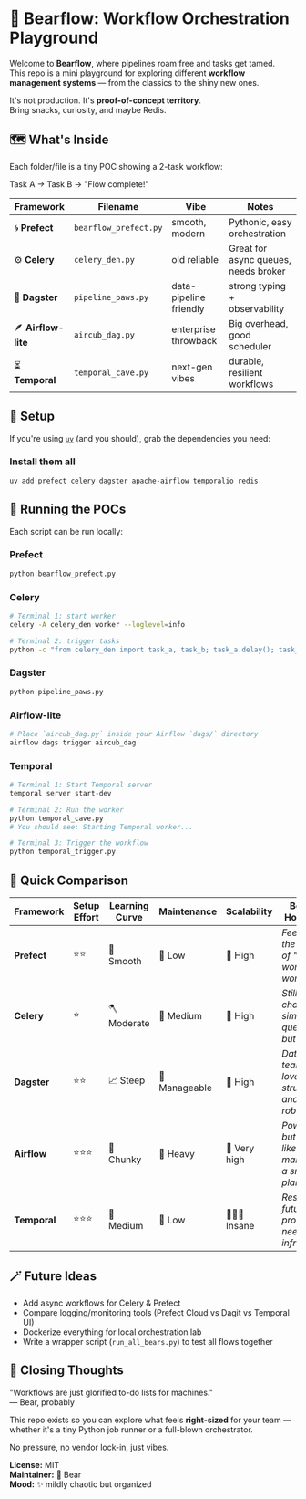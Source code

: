 # 🐻 Bearflow: Workflow Orchestration Playground

Welcome to **Bearflow**, where pipelines roam free and tasks get tamed.  
This repo is a mini playground for exploring different **workflow management systems** — from the classics to the shiny new ones.  

It's not production. It's **proof-of-concept territory**.  
Bring snacks, curiosity, and maybe Redis.  

## 🗺️ What's Inside

Each folder/file is a tiny POC showing a 2-task workflow:

Task A → Task B → "Flow complete!"

| Framework | Filename | Vibe | Notes |
|------------|-----------|------|-------|
| 🌀 **Prefect** | `bearflow_prefect.py` | smooth, modern | Pythonic, easy orchestration |
| ⚙️ **Celery** | `celery_den.py` | old reliable | Great for async queues, needs broker |
| 🧩 **Dagster** | `pipeline_paws.py` | data-pipeline friendly | strong typing + observability |
| 🪶 **Airflow-lite** | `aircub_dag.py` | enterprise throwback | Big overhead, good scheduler |
| ⏳ **Temporal** | `temporal_cave.py` | next-gen vibes | durable, resilient workflows |

## 🧰 Setup

If you're using [`uv`](https://github.com/astral-sh/uv) (and you should), grab the dependencies you need:

### Install them all

```bash
uv add prefect celery dagster apache-airflow temporalio redis
```

## 🧪 Running the POCs

Each script can be run locally:

### Prefect

```bash
python bearflow_prefect.py
```

### Celery

```bash
# Terminal 1: start worker
celery -A celery_den worker --loglevel=info

# Terminal 2: trigger tasks
python -c "from celery_den import task_a, task_b; task_a.delay(); task_b.delay()"
```

### Dagster

```bash
python pipeline_paws.py
```

### Airflow-lite

```bash
# Place `aircub_dag.py` inside your Airflow `dags/` directory
airflow dags trigger aircub_dag
```

### Temporal

```bash
# Terminal 1: Start Temporal server
temporal server start-dev

# Terminal 2: Run the worker
python temporal_cave.py
# You should see: Starting Temporal worker...

# Terminal 3: Trigger the workflow
python temporal_trigger.py
```

## 🧠 Quick Comparison

| Framework    | Setup Effort | Learning Curve | Maintenance   | Scalability   | Bear's Hot Take                                    |
| ------------ | ------------ | -------------- | ------------- | ------------- | -------------------------------------------------- |
| **Prefect**  | ⭐⭐           | 🧩 Smooth      | 🌿 Low        | 🚀 High       | *Feels like the future of "just works" workflows*  |
| **Celery**   | ⭐            | 🪓 Moderate    | 🧱 Medium     | 🚀 High       | *Still the champ for simple queues, but dusty*     |
| **Dagster**  | ⭐⭐           | 📈 Steep       | 🌱 Manageable | 🚀 High       | *Data teams love it — structured and robust*       |
| **Airflow**  | ⭐⭐⭐          | 🧠 Chunky      | 🧱 Heavy      | 🚀 Very high  | *Powerful, but feels like managing a small planet* |
| **Temporal** | ⭐⭐⭐          | 🧩 Medium      | 🌿 Low        | 🚀🚀🚀 Insane | *Resilient, future-proof, but needs infra love*    |

## 🪄 Future Ideas

* Add async workflows for Celery & Prefect
* Compare logging/monitoring tools (Prefect Cloud vs Dagit vs Temporal UI)
* Dockerize everything for local orchestration lab
* Write a wrapper script (`run_all_bears.py`) to test all flows together

## 🐻 Closing Thoughts

"Workflows are just glorified to-do lists for machines."  
— Bear, probably

This repo exists so you can explore what feels **right-sized** for your team — whether it's a tiny Python job runner or a full-blown orchestrator.

No pressure, no vendor lock-in, just vibes.

**License:** MIT  
**Maintainer:** 🧸 Bear  
**Mood:** ✨ mildly chaotic but organized

<br>
